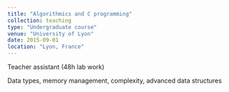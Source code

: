 ```yaml
---
title: "Algorithmics and C programming"
collection: teaching
type: "Undergraduate course"
venue: "University of Lyon"
date: 2015-09-01
location: "Lyon, France"
---
```


Teacher assistant (48h lab work)

Data types, memory management, complexity, advanced data structures
